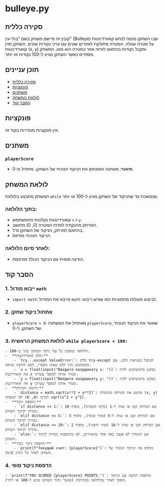 # bulleye.py

## סקירה כללית

קובץ זה מיישם משחק בשם "בול-עין" (Bulleye) שבו השחקן מנסה לנחש קואורדינטות על מטרה עגולה. המטרה מחולקת לאזורים שונים עם ערכי נקודות שונים. השחקן מזין קואורדינטות (x, y) ומקבל נקודות בהתאם לאיזה אזור במטרה הוא פגע. המשחק מסתיים כאשר השחקן מגיע ל-100 נקודות או יותר.

## תוכן עניינים

- [סקירה כללית](#סקירה-כללית)
- [פונקציות](#פונקציות)
- [משתנים](#משתנים)
- [לולאת המשחק](#לולאת-המשחק)
- [הסבר קוד](#הסבר-קוד)

## פונקציות

אין פונקציות מוגדרות בקוד זה.

## משתנים

### `playerScore`
- **תיאור**: משתנה המאחסן את הניקוד הנוכחי של השחקן. מתחיל מ-0.

## לולאת המשחק

המשחק מתבצע בלולאת `while` שנמשכת עד שהניקוד של השחקן מגיע ל-100 או יותר.

### בתוך הלולאה:
- קואורדינטות נקלטות מהמשתמש `x` ו-`y`.
- המרחק מהנקודה למרכז המטרה (0, 0) מחושב.
- בהתאם למרחק, הניקוד של השחקן גדל.
- הניקוד הנוכחי מודפס.

### לאחר סיום הלולאה:
- הודעה סופית עם הניקוד הכולל מודפסת.

## הסבר קוד

### 1. ייבוא מודול `math`
   - `import math`: מייבא את המודול `math` לביצוע פעולות מתמטיות כמו שורש ריבועי.

### 2. אתחול ניקוד שחקן
   - `playerScore = 0`: מאתחל את המשתנה `playerScore`, שאוגר את הניקוד הנוכחי של השחקן, ל-0.

### 3. לולאת המשחק הראשית `while playerScore < 100:`
    - הלולאה נמשכת כל עוד ניקוד השחקן נמוך מ-100.
    -  **קלט קואורדינטות:**
        - `try...except ValueError:`: בלוק try-except לטיפול בשגיאות קלט. אם המשתמש מזין קלט שאינו מספרי, תוצג הודעת שגיאה.
        - `x = float(input("Введите координату x: "))`: מבקש מהמשתמש להזין את קואורדינטת x וממיר אותה למספר עשרוני.
        - `y = float(input("Введите координату y: "))`: מבקש מהמשתמש להזין את קואורדינטת y וממיר אותה למספר עשרוני.
    -  **חישוב המרחק:**
        - `distance = math.sqrt(x**2 + y**2)`: מחשב את המרחק מהנקודה (x, y) למרכז (0, 0) לפי הנוסחה sqrt(x^2 + y^2).
    -  **הוספת ניקוד:**
        - `if distance <= 1:`: אם המרחק קטן או שווה ל-1 (מרכז המטרה), מוסיף 10 נקודות לניקוד השחקן.
        - `elif distance <= 5:`: אם המרחק קטן או שווה ל-5 (אזור פנימי), מוסיף 5 נקודות לניקוד השחקן.
        - `elif distance <= 10:`: אם המרחק קטן או שווה ל-10 (אזור חיצוני), מוסיף 2 נקודות לניקוד השחקן.
        - `else:`: אם הנקודה לא פגעה באף אחד מהאזורים, לא מתווספות נקודות לניקוד השחקן.
    -  **הדפסת ניקוד נוכחי:**
        - `print(f"Текущий счет: {playerScore}")`: מדפיס את הניקוד הנוכחי של השחקן לאחר כל ניסיון פגיעה.

### 4. הדפסת ניקוד סופי
    - `print(f"YOU SCORED {playerScore} POINTS.")`: מודפסת הודעה עם הניקוד הסופי לאחר שהלולאה מסתיימת (כאשר ניקוד השחקן מגיע ל-100 או יותר).